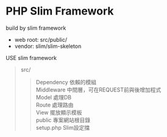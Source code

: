 # PHP Slim Framework

build by slim framework

- web root: src/public/
- vendor: slim/slim-skeleton

USE slim framework

>src/
>>Dependency	依賴的模組  
>>Middleware	中間層，可在REQUEST前與後增加程式  
>>Model		處理DB  
>>Route		處理路由  
>>View		擺放顯示模板  
>>public		專案網站根目錄  
>>setup.php	Slim設定擋  
